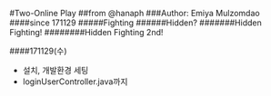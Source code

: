 #Two-Online Play
##from  @hanaph
###Author: Emiya Mulzomdao
####since 171129
#####Fighting
######Hidden?
#######Hidden Fighting!
########Hidden Fighting 2nd!

####171129(수)
- 설치, 개발환경 세팅
- loginUserController.java까지


